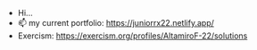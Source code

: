 - Hi...
- 📫 my current portfolio: https://juniorrx22.netlify.app/
- Exercism: https://exercism.org/profiles/AltamiroF-22/solutions
